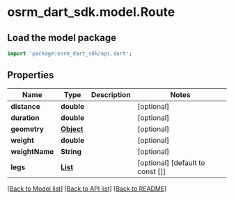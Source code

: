 # osrm_dart_sdk.model.Route

## Load the model package
```dart
import 'package:osrm_dart_sdk/api.dart';
```

## Properties
Name | Type | Description | Notes
------------ | ------------- | ------------- | -------------
**distance** | **double** |  | [optional] 
**duration** | **double** |  | [optional] 
**geometry** | [**Object**](.md) |  | [optional] 
**weight** | **double** |  | [optional] 
**weightName** | **String** |  | [optional] 
**legs** | [**List<RouteLeg>**](RouteLeg.md) |  | [optional] [default to const []]

[[Back to Model list]](../README.md#documentation-for-models) [[Back to API list]](../README.md#documentation-for-api-endpoints) [[Back to README]](../README.md)


